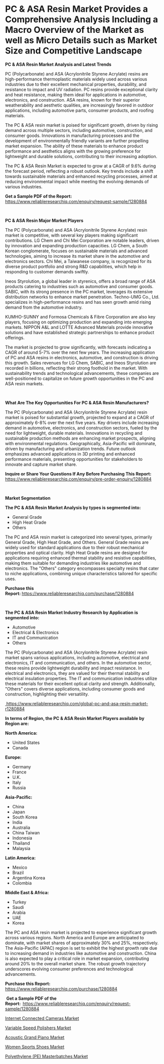 <p><h1>PC & ASA Resin Market Provides a Comprehensive Analysis Including a Macro Overview of the Market as well as Micro Details such as Market Size and Competitive Landscape</h1></p><p><strong>PC & ASA Resin Market Analysis and Latest Trends</strong></p>
<p><p>PC (Polycarbonate) and ASA (Acrylonitrile Styrene Acrylate) resins are high-performance thermoplastic materials widely used across various industries due to their excellent mechanical properties, durability, and resistance to impact and UV radiation. PC resins provide exceptional clarity and heat resistance, making them ideal for applications in automotive, electronics, and construction. ASA resins, known for their superior weatherability and aesthetic qualities, are increasingly favored in outdoor applications, including automotive parts, consumer products, and roofing materials.</p><p>The PC & ASA resin market is poised for significant growth, driven by rising demand across multiple sectors, including automotive, construction, and consumer goods. Innovations in manufacturing processes and the development of environmentally friendly variants are further propelling market expansion. The ability of these materials to enhance product performance and aesthetics aligns with the growing preference for lightweight and durable solutions, contributing to their increasing adoption.</p><p>The PC & ASA Resin Market is expected to grow at a CAGR of 9.6% during the forecast period, reflecting a robust outlook. Key trends include a shift towards sustainable materials and enhanced recycling processes, aimed at reducing environmental impact while meeting the evolving demands of various industries.</p></p>
<p><strong>Get a Sample PDF of the Report:&nbsp;</strong> <a href="https://www.reliableresearchiq.com/enquiry/request-sample/1280884?utm_campaign=100&utm_medium=2&utm_source=Github&utm_content=ia&utm_term=30092024&utm_id=pc-asa-resin">https://www.reliableresearchiq.com/enquiry/request-sample/1280884</a></p>
<p>&nbsp;</p>
<p><strong>PC & ASA Resin Major Market Players</strong></p>
<p><p>The PC (Polycarbonate) and ASA (Acrylonitrile Styrene Acrylate) resin market is competitive, with several key players making significant contributions. LG Chem and Chi Mei Corporation are notable leaders, driven by innovation and expanding production capacities. LG Chem, a South Korean conglomerate, focuses on sustainable materials and advanced technologies, aiming to increase its market share in the automotive and electronics sectors. Chi Mei, a Taiwanese company, is recognized for its diverse product portfolio and strong R&D capabilities, which help in responding to customer demands swiftly.</p><p>Ineos Styrolution, a global leader in styrenics, offers a broad range of ASA products catering to industries such as automotive and consumer goods. SABIC, with its strong presence in the PC market, leverages its extensive distribution networks to enhance market penetration. Techno-UMG Co., Ltd. specializes in high-performance resins and has seen growth amid rising demand from the automotive industry.</p><p>KUMHO-SUNNY and Formosa Chemicals & Fibre Corporation are also key players, focusing on optimizing production and expanding into emerging markets. NIPPON A&L and LOTTE Advanced Materials provide innovative solutions and have established strategic partnerships to enhance product offerings.</p><p>The market is projected to grow significantly, with forecasts indicating a CAGR of around 5-7% over the next few years. The increasing application of PC and ASA resins in electronics, automotive, and construction is driving this growth. Sales revenues for LG Chem, SABIC, and Ineos Styrolution are recorded in billions, reflecting their strong foothold in the market. With sustainability trends and technological advancements, these companies are well-positioned to capitalize on future growth opportunities in the PC and ASA resin markets.</p></p>
<p>&nbsp;</p>
<p><strong>What Are The Key Opportunities For PC & ASA Resin Manufacturers?</strong></p>
<p><p>The PC (Polycarbonate) and ASA (Acrylonitrile Styrene Acrylate) resin market is poised for substantial growth, projected to expand at a CAGR of approximately 6-8% over the next five years. Key drivers include increasing demand in automotive, electronics, and construction sectors, fueled by the need for lightweight, durable materials. Innovations in recycling and sustainable production methods are enhancing market prospects, aligning with environmental regulations. Geographically, Asia-Pacific will dominate, driven by manufacturing and urbanization trends. Future outlook emphasizes advanced applications in 3D printing and enhanced performance materials, presenting opportunities for stakeholders to innovate and capture market share.</p></p>
<p><strong>Inquire or Share Your Questions If Any Before Purchasing This Report:</strong> <a href="https://www.reliableresearchiq.com/enquiry/pre-order-enquiry/1280884?utm_campaign=100&utm_medium=2&utm_source=Github&utm_content=ia&utm_term=30092024&utm_id=pc-asa-resin">https://www.reliableresearchiq.com/enquiry/pre-order-enquiry/1280884</a></p>
<p>&nbsp;</p>
<p><strong>Market Segmentation</strong></p>
<p><strong>The PC & ASA Resin Market Analysis by types is segmented into:</strong></p>
<p><ul><li>General Grade</li><li>High Heat Grade</li><li>Others</li></ul></p>
<p><p>The PC and ASA resin market is categorized into several types, primarily General Grade, High Heat Grade, and Others. General Grade resins are widely used for standard applications due to their robust mechanical properties and optical clarity. High Heat Grade resins are designed for applications requiring enhanced thermal stability and resistive capabilities, making them suitable for demanding industries like automotive and electronics. The "Others" category encompasses specialty resins that cater to niche applications, combining unique characteristics tailored for specific uses.</p></p>
<p><strong>Purchase this Report:&nbsp;</strong><a href="https://www.reliableresearchiq.com/purchase/1280884?utm_campaign=100&utm_medium=2&utm_source=Github&utm_content=ia&utm_term=30092024&utm_id=pc-asa-resin">https://www.reliableresearchiq.com/purchase/1280884</a></p>
<p>&nbsp;</p>
<p><strong>The PC & ASA Resin Market Industry Research by Application is segmented into:</strong></p>
<p><ul><li>Automotive</li><li>Electrical & Electronics</li><li>IT and Communication</li><li>Others</li></ul></p>
<p><p>The PC (Polycarbonate) and ASA (Acrylonitrile Styrene Acrylate) resin market spans various applications, including automotive, electrical and electronics, IT and communication, and others. In the automotive sector, these resins provide lightweight durability and impact resistance. In electrical and electronics, they are valued for their thermal stability and electrical insulation properties. The IT and communication industries utilize these materials for their excellent optical clarity and strength. Additionally, "Others" covers diverse applications, including consumer goods and construction, highlighting their versatility.</p></p>
<p><a href="https://www.reliableresearchiq.com/global-pc-and-asa-resin-market-r1280884?utm_campaign=100&utm_medium=2&utm_source=Github&utm_content=ia&utm_term=30092024&utm_id=pc-asa-resin">&nbsp;https://www.reliableresearchiq.com/global-pc-and-asa-resin-market-r1280884</a></p>
<p><strong>In terms of Region, the PC & ASA Resin Market Players available by Region are:</strong></p>
<p>
    <p> <strong> North America: </strong>
        <ul>
            <li>United States</li>
            <li>Canada</li>
        </ul>
        </p> 
    <p> <strong> Europe: </strong>
        <ul>
            <li>Germany</li>
            <li>France</li>
            <li>U.K.</li>
            <li>Italy</li>
            <li>Russia</li>
        </ul>
        </p> 
    <p> <strong> Asia-Pacific: </strong>
        <ul>
            <li>China</li>
            <li>Japan</li>
            <li>South Korea</li>
            <li>India</li>
            <li>Australia</li>
            <li>China Taiwan</li>
            <li>Indonesia</li>
            <li>Thailand</li>
            <li>Malaysia</li>
        </ul>
        </p> 
    <p> <strong> Latin America: </strong>
        <ul>
            <li>Mexico</li>
            <li>Brazil</li>
            <li>Argentina Korea</li>
            <li>Colombia</li>
        </ul>
        </p> 
    <p> <strong> Middle East & Africa: </strong>
        <ul>
            <li>Turkey</li>
            <li>Saudi</li>
            <li>Arabia</li>
            <li>UAE</li>
            <li>Korea</li>
        </ul>
    </p>
    </p>
<p><p>The PC and ASA resin market is projected to experience significant growth across various regions. North America and Europe are anticipated to dominate, with market shares of approximately 30% and 25%, respectively. The Asia-Pacific (APAC) region is set to exhibit the highest growth rate due to increasing demand in industries like automotive and construction. China is also expected to play a critical role in market expansion, contributing around 20% to the overall market share. The robust growth trajectory underscores evolving consumer preferences and technological advancements.</p></p>
<p><strong>Purchase this Report: </strong><a href="https://www.reliableresearchiq.com/purchase/1280884?utm_campaign=100&utm_medium=2&utm_source=Github&utm_content=ia&utm_term=30092024&utm_id=pc-asa-resin">https://www.reliableresearchiq.com/purchase/1280884</a></p>
<p>&nbsp;<strong>Get a Sample PDF of the Report:&nbsp;&nbsp;</strong><a href="https://www.reliableresearchiq.com/enquiry/request-sample/1280884?utm_campaign=100&utm_medium=2&utm_source=Github&utm_content=ia&utm_term=30092024&utm_id=pc-asa-resin">https://www.reliableresearchiq.com/enquiry/request-sample/1280884</a></p>
<p><strong></strong></p>
<p><p><a href="https://issuu.com/reportprime-2/docs/internet-connected-cameras-market-s_c1d5e568275baf?utm_campaign=100&utm_medium=2&utm_source=Github&utm_content=ia&utm_term=30092024&utm_id=pc-asa-resin">Internet Connected Cameras Market</a></p><p><a href="https://www.linkedin.com/pulse/future-trends-global-variable-speed-polishers-market-insights-osuhe?utm_campaign=100&utm_medium=2&utm_source=Github&utm_content=ia&utm_term=30092024&utm_id=pc-asa-resin">Variable Speed Polishers Market</a></p><p><a href="https://github.com/WayneGriffin411/Market-Research-Report-List-1/blob/main/acoustic-grand-piano-market.md?utm_campaign=100&utm_medium=2&utm_source=Github&utm_content=ia&utm_term=30092024&utm_id=pc-asa-resin">Acoustic Grand Piano Market</a></p><p><a href="https://www.linkedin.com/pulse/women-sports-shoes-market-forecast-global-trends-analysis-qma3c?utm_campaign=100&utm_medium=2&utm_source=Github&utm_content=ia&utm_term=30092024&utm_id=pc-asa-resin">Women Sports Shoes Market</a></p><p><a href="https://github.com/senabcsa/Market-Research-Report-List-1/blob/main/polyethylene-pe-masterbatches-market.md?utm_campaign=100&utm_medium=2&utm_source=Github&utm_content=ia&utm_term=30092024&utm_id=pc-asa-resin">Polyethylene (PE) Masterbatches Market</a></p></p>